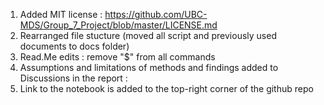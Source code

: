 1. Added MIT license : https://github.com/UBC-MDS/Group_7_Project/blob/master/LICENSE.md
2. Rearranged file stucture (moved all script and previously used documents to docs folder)
3. Read.Me edits : remove "$" from all commands
4. Assumptions and limitations of methods and findings added to Discussions in the report : <link>
5. Link to the notebook is added to the top-right corner of the github repo
